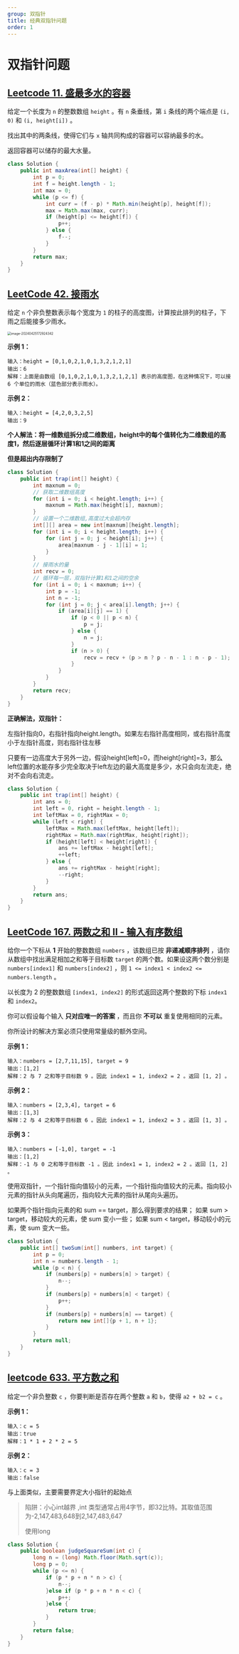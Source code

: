 ```yaml
---
group: 双指针
title: 经典双指针问题
order: 1
---
```


# 双指针问题

## [Leetcode 11. 盛最多水的容器](https://leetcode-cn.com/problems/container-with-most-water/)

给定一个长度为 `n` 的整数数组 `height` 。有 `n` 条垂线，第 `i` 条线的两个端点是 `(i, 0)` 和 `(i, height[i])` 。

找出其中的两条线，使得它们与 `x` 轴共同构成的容器可以容纳最多的水。

返回容器可以储存的最大水量。

```java
class Solution {
    public int maxArea(int[] height) {
        int p = 0;
        int f = height.length - 1;
        int max = 0;
        while (p <= f) {
            int curr = (f - p) * Math.min(height[p], height[f]);
            max = Math.max(max, curr);
            if (height[p] <= height[f]) {
                p++;
            } else {
                f--;
            }
        }
        return max;
    }
}
```



## [LeetCode 42. 接雨水](https://leetcode-cn.com/problems/trapping-rain-water/)

给定 `n` 个非负整数表示每个宽度为 `1` 的柱子的高度图，计算按此排列的柱子，下雨之后能接多少雨水。

<img src="../../public/images/image-20240425172924342.png" alt="image-20240425172924342" style="zoom:50%;" />

**示例 1：**

```
输入：height = [0,1,0,2,1,0,1,3,2,1,2,1]
输出：6
解释：上面是由数组 [0,1,0,2,1,0,1,3,2,1,2,1] 表示的高度图，在这种情况下，可以接 6 个单位的雨水（蓝色部分表示雨水）。 
```

**示例 2：**

```
输入：height = [4,2,0,3,2,5]
输出：9
```

**个人解法：将一维数组拆分成二维数组，height中的每个值转化为二维数组的高度1，然后逐层循环计算1和1之间的距离**

**但是超出内存限制了**

```java
class Solution {
    public int trap(int[] height) {
        int maxnum = 0;
        // 获取二维数组高度
        for (int i = 0; i < height.length; i++) {
            maxnum = Math.max(height[i], maxnum);
        }
        // 设置一个二维数组,高度过大会超内存
        int[][] area = new int[maxnum][height.length];
        for (int i = 0; i < height.length; i++) {
            for (int j = 0; j < height[i]; j++) {
                area[maxnum - j - 1][i] = 1;
            }
        }
        // 接雨水的量
        int recv = 0;
        // 循环每一层，双指针计算1和1之间的空余
        for (int i = 0; i < maxnum; i++) {
            int p = -1;
            int n = -1;
            for (int j = 0; j < area[i].length; j++) {
                if (area[i][j] == 1) {
                    if (p < 0 || p < n) {
                        p = j;
                    } else {
                        n = j;
                    }
                    if (n > 0) {
                        recv = recv + (p > n ? p - n - 1 : n - p - 1);
                    }
                }
            }
        }
        return recv;
    }
}
```

**正确解法，双指针：**

左指针指向0，右指针指向height.length。如果左右指针高度相同，或右指针高度小于左指针高度，则右指针往左移

只要有一边高度大于另外一边，假设height[left]=0，而height[right]=3，那么left位置的水能存多少完全取决于left左边的最大高度是多少，水只会向左流走，绝对不会向右流走。

```java
class Solution {
    public int trap(int[] height) {
        int ans = 0;
        int left = 0, right = height.length - 1;
        int leftMax = 0, rightMax = 0;
        while (left < right) {
            leftMax = Math.max(leftMax, height[left]);
            rightMax = Math.max(rightMax, height[right]);
            if (height[left] < height[right]) {
                ans += leftMax - height[left];
                ++left;
            } else {
                ans += rightMax - height[right];
                --right;
            }
        }
        return ans;
    }
}

```

## [LeetCode 167. 两数之和 II - 输入有序数组](https://leetcode.cn/problems/two-sum-ii-input-array-is-sorted/)

给你一个下标从 **1** 开始的整数数组 `numbers` ，该数组已按 **非递减顺序排列** ，请你从数组中找出满足相加之和等于目标数 `target` 的两个数。如果设这两个数分别是 `numbers[index1]` 和 `numbers[index2]` ，则 `1 <= index1 < index2 <= numbers.length` 。

以长度为 2 的整数数组 `[index1, index2]` 的形式返回这两个整数的下标 `index1` 和 `index2`。

你可以假设每个输入 **只对应唯一的答案** ，而且你 **不可以** 重复使用相同的元素。

你所设计的解决方案必须只使用常量级的额外空间。

**示例 1：**

```
输入：numbers = [2,7,11,15], target = 9
输出：[1,2]
解释：2 与 7 之和等于目标数 9 。因此 index1 = 1, index2 = 2 。返回 [1, 2] 。
```

**示例 2：**

```
输入：numbers = [2,3,4], target = 6
输出：[1,3]
解释：2 与 4 之和等于目标数 6 。因此 index1 = 1, index2 = 3 。返回 [1, 3] 。
```

**示例 3：**

```
输入：numbers = [-1,0], target = -1
输出：[1,2]
解释：-1 与 0 之和等于目标数 -1 。因此 index1 = 1, index2 = 2 。返回 [1, 2] 。
```

使用双指针，一个指针指向值较小的元素，一个指针指向值较大的元素。指向较小元素的指针从头向尾遍历，指向较大元素的指针从尾向头遍历。

如果两个指针指向元素的和 sum == target，那么得到要求的结果；
如果 sum > target，移动较大的元素，使 sum 变小一些；
如果 sum < target，移动较小的元素，使 sum 变大一些。

```java
class Solution {
    public int[] twoSum(int[] numbers, int target) {
        int p = 0;
        int n = numbers.length - 1;
        while (p < n) {
            if (numbers[p] + numbers[n] > target) {
                n--;
            }
            if (numbers[p] + numbers[n] < target) {
                p++;
            }
            if (numbers[p] + numbers[n] == target) {
                return new int[]{p + 1, n + 1};
            }
        }
        return null;
    }
}
```



## [leetcode 633. 平方数之和](https://leetcode.cn/problems/sum-of-square-numbers/)

给定一个非负整数 `c` ，你要判断是否存在两个整数 `a` 和 `b`，使得 `a2 + b2 = c` 。

**示例 1：**

```
输入：c = 5
输出：true
解释：1 * 1 + 2 * 2 = 5
```

**示例 2：**

```
输入：c = 3
输出：false
```

与上面类似，主要需要界定大小指针的起始点

>  陷阱：小心int越界 ,int 类型通常占用4字节，即32比特。其取值范围为-2,147,483,648到2,147,483,647
>
> 使用long

```java
class Solution {
    public boolean judgeSquareSum(int c) {
        long n = (long) Math.floor(Math.sqrt(c));
        long p = 0;
        while (p <= n) {
            if (p * p + n * n > c) {
                n--;
            }else if (p * p + n * n < c) {
                p++;
            }else {
                return true;
            }
        }
        return false;
    }
}
```

